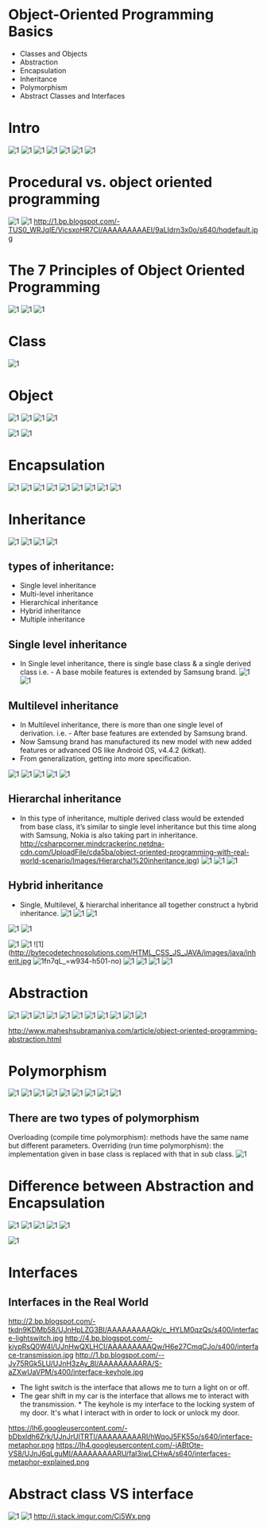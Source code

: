 # Object-Oriented Programming Basics

* Classes and Objects
* Abstraction
* Encapsulation
* Inheritance
* Polymorphism
* Abstract Classes and Interfaces

# Intro
![1](http://bytecodetechnosolutions.com/HTML_CSS_JS_JAVA/images/java/objects.jpg)
![1](http://bytecodetechnosolutions.com/HTML_CSS_JS_JAVA/images/java/oops.jpg)
![1](http://www.onlinebuff.com/artimages/php46-1.jpg)
![1](http://www.codinggrid.com/wp-content/uploads/2015/07/Slide1_wm.png)
![1](http://www.codinggrid.com/wp-content/uploads/2015/07/Slide2_wm-620x264.png)
![1](https://upload.wikimedia.org/wikipedia/commons/thumb/0/01/CPT-Object-Var-Proc.svg/440px-CPT-Object-Var-Proc.svg.png)
![1](http://image.slidesharecdn.com/introductiontoobjectorientedprogramming-141212062931-conversion-gate01/95/introduction-to-object-oriented-programming-59-638.jpg)



# Procedural vs. object oriented programming
![1](http://image.slidesharecdn.com/proceduralvs-150616113314-lva1-app6891/95/procedural-vs-object-oriented-programming-9-638.jpg)
![1](http://file.mrbool.com/mrbool/articles/AnilKuhat/OOP_Java_Programming/OOP_Java_Programming01.png)
http://1.bp.blogspot.com/-TUS0_WRJqIE/VicsxoHR7CI/AAAAAAAAAEI/9aLIdrn3x0o/s640/hqdefault.jpg

# The 7 Principles of Object Oriented Programming
![1](https://s-media-cache-ak0.pinimg.com/564x/88/c2/74/88c274ada27bfb7e1e6d16f29f58a84c.jpg)
![1](http://www.vivaxsolutions.com/images/four-pillars.png)
![1](http://www.androidustaad.com/wp-content/uploads/2015/11/oop.png)

# Class
![1](http://bytecodetechnosolutions.com/HTML_CSS_JS_JAVA/images/java/class-obj.png)

# Object
![1](http://www.vivaxsolutions.com/images/cookie-class.gif)
![1](http://bytecodetechnosolutions.com/HTML_CSS_JS_JAVA/images/java/class-obj2.png)
![1](https://s-media-cache-ak0.pinimg.com/originals/56/a7/6f/56a76fd97157f7793d3f7b58219e7b7e.jpg)
![1](http://arzhon.blog.binusian.org/files/2016/05/CPT-OOP-interfaces.svg_.png)

![1](http://4.bp.blogspot.com/-2vPfuYA1Nkg/VTSrSpJI0UI/AAAAAAAAAIA/8K1PjJWNv0Q/s1600/java_object_class_difference.png)
![1](http://www.rishabhcode.in/files/animals.png)


# Encapsulation
![1](http://csharpcorner.mindcrackerinc.netdna-cdn.com/UploadFile/cda5ba/object-oriented-programming-with-real-world-scenario/Images/Encapsulation.jpg)
![1](http://www.codingeek.com/wp-content/uploads/2014/08/Encapsulation.png)
![1](https://i.ytimg.com/vi/sNNuVg7qTxk/maxresdefault.jpg)
![1](http://www.javalearningacademy.com/wp-content/uploads/2015/11/Object-Oriented-Encapsulation-as-a-picture.jpg)
![1](http://bytecodetechnosolutions.com/HTML_CSS_JS_JAVA/images/java/encaps.jpg)
![1](http://java9s.com/wp-content/uploads/2012/05/Encapsulation_in_oops.bmp)
![1](https://datayo.files.wordpress.com/2015/10/b548c-encapsulation-and-abstraction-example-tutorial-download.png)
![1](http://4.bp.blogspot.com/-4nzq8TUZ3Hw/VicyJOqyk1I/AAAAAAAAAGI/MUIJaauRvFw/s400/man_using_atm.jpg)
![1](http://1.bp.blogspot.com/-GRL8FBKGwI0/Vicx58HoU5I/AAAAAAAAAGA/d4D5YdY6hmM/s640/OOP2.jpg)


# Inheritance

![1](https://4.bp.blogspot.com/-smG1Ty6cO1w/VrcWM2ERf5I/AAAAAAAAEt4/0bm6AQSIN8M/s1600/OOP%2B-%2BInheritance.jpg)
![1](http://1.bp.blogspot.com/-mtqBZD4qvQU/Uh8mU4o8V4I/AAAAAAAAAlE/sHL6VYf00ZY/s1600/fig1.png)
![1](http://image.slidesharecdn.com/oopsconcept-131012131129-phpapp01/95/inheritanceoops-concept-4-638.jpg?cb=1381583525)
![1](http://image.slidesharecdn.com/oopsconcept-131012131129-phpapp01/95/inheritanceoops-concept-3-638.jpg?cb=1381583525)


## types of inheritance:
* Single level inheritance
* Multi-level inheritance
* Hierarchical inheritance
* Hybrid inheritance
* Multiple inheritance

## Single level inheritance 
* In Single level inheritance, there is single base class & a single derived class i.e. - A base mobile features is extended by Samsung brand.
![1](http://csharpcorner.mindcrackerinc.netdna-cdn.com/UploadFile/cda5ba/object-oriented-programming-with-real-world-scenario/Images/Single%20level%20inheritance.jpg)
![1](http://image.slidesharecdn.com/oopsconcept-131012131129-phpapp01/95/inheritanceoops-concept-5-638.jpg?cb=1381583525)

## Multilevel inheritance
* In Multilevel inheritance, there is more than one single level of derivation. i.e. - After base features are extended by Samsung brand. 
* Now Samsung brand has manufactured its new model with new added features or advanced OS like Android OS, v4.4.2 (kitkat). 
* From generalization, getting into more specification.

![1](http://www.onlinebuff.com/artimages/php46-inheritance.jpg)
![1](http://csharpcorner.mindcrackerinc.netdna-cdn.com/UploadFile/cda5ba/object-oriented-programming-with-real-world-scenario/Images/Multilevel%20inheritance.jpg)
![1](http://image.slidesharecdn.com/oopsconcept-131012131129-phpapp01/95/inheritanceoops-concept-6-638.jpg?cb=1381583525)
![1](http://www.onlinebuff.com/artimages/base2.jpg)
![1](http://image.slidesharecdn.com/oopsconcept-131012131129-phpapp01/95/inheritanceoops-concept-8-638.jpg?cb=1381583525)

## Hierarchal inheritance
*  In this type of inheritance, multiple derived class would be extended from base class, it’s similar to single level inheritance but this time along with Samsung, Nokia is also taking part in inheritance.
http://csharpcorner.mindcrackerinc.netdna-cdn.com/UploadFile/cda5ba/object-oriented-programming-with-real-world-scenario/Images/Hierarchal%20inheritance.jpg)
![1](http://www.onlinebuff.com/artimages/base3.jpg)
![1](http://www.onlinebuff.com/artimages/base4.jpg)
![1](http://image.slidesharecdn.com/oopsconcept-131012131129-phpapp01/95/inheritanceoops-concept-7-638.jpg?cb=1381583525)

## Hybrid inheritance
* Single, Multilevel, & hierarchal inheritance all together construct a hybrid inheritance.
![1](http://csharpcorner.mindcrackerinc.netdna-cdn.com/UploadFile/cda5ba/object-oriented-programming-with-real-world-scenario/Images/Hybrid%20inheritance.jpg)
![1](http://image.slidesharecdn.com/oopsconcept-131012131129-phpapp01/95/inheritanceoops-concept-9-638.jpg?cb=1381583525)
![1](http://image.slidesharecdn.com/oopsconcept-131012131129-phpapp01/95/inheritanceoops-concept-10-638.jpg?cb=1381583525)



![1](http://csharpcorner.mindcrackerinc.netdna-cdn.com/UploadFile/cda5ba/object-oriented-programming-with-real-world-scenario/Images/Single%20level%20inheritance.jpg)
![1](http://csharpcorner.mindcrackerinc.netdna-cdn.com/UploadFile/cda5ba/object-oriented-programming-with-real-world-scenario/Images/Multilevel%20inheritance.jpg)

![1](http://www.javalearningacademy.com/wp-content/uploads/2015/11/Object-Oriented-Inheritance-as-a-picture.jpg)
![1](http://bytecodetechnosolutions.com/HTML_CSS_JS_JAVA/images/java/inheritance.jpg)
![1](http://bytecodetechnosolutions.com/HTML_CSS_JS_JAVA/images/java/inherit.jpg
![1](https://lh3.googleusercontent.com/eYo9nMAa4e1xSnAawfl7pk3oVpnh0Kz-sPC6oLv49TIipa)fn7qL_=w934-h501-no)
![1](https://i2.wp.com/younginc.site11.com/source/5895/images/fig108_01_0.jpg)
![1](http://1.bp.blogspot.com/-Y4PqSY3A6Ew/ViczetEW42I/AAAAAAAAAGs/uxjX7bX9pjs/s640/Picture5.jpg)
![1](http://4.bp.blogspot.com/-GI8PTNw8qdA/Vicy8TxtlSI/AAAAAAAAAGk/LCvA6cpRLQQ/s640/VirtualMethods.jpg)
![1](http://1.bp.blogspot.com/-71-3j25NKsA/Vicy36qpn2I/AAAAAAAAAGU/3JLXG9eV8YE/s640/Picture3.jpg)


# Abstraction
![1](http://www.javalearningacademy.com/wp-content/uploads/2015/11/Object-Oriented-Abstraction-as-a-picture.jpg)
![1](https://lh3.googleusercontent.com/3o597NPwZPNiDUxIR7VP8YrTsPSv3sVHgHM0a-Myc9ceRaehUFrb=w758-h458-no)
![1](http://bytecodetechnosolutions.com/HTML_CSS_JS_JAVA/images/java/abstraction.jpg)
![1](http://bytecodetechnosolutions.com/HTML_CSS_JS_JAVA/images/java/abstration-encap.png)
![1](http://4.bp.blogspot.com/-2kX_3sQkfuU/Uvogovj8feI/AAAAAAAAGEg/Va1ZykudVOo/s1600/car_abstraction.png)
![1](http://www.codingeek.com/wp-content/uploads/2014/08/abstraction-perspective.png)
![1](http://image.slidesharecdn.com/02oo-150326013333-conversion-gate01/95/introduction-to-object-oriented-concepts-9-638.jpg)
![1](http://www.maheshsubramaniya.com/images/2008/05/051808-0406-abstraction3.png)
![1](https://4.bp.blogspot.com/-CTveHpVOlf0/VvkrnUy5NyI/AAAAAAAADxQ/IfPyvTbUDlg4BF-h6bOpT41dD2gnM9-4g/s320/Oops-abstraction.gif)
![1](http://2.bp.blogspot.com/-hBvfoo4bOVY/Vmg9ZhHoQyI/AAAAAAAAESk/FUcbr0i1gDo/s1600/OOP%2BAbstraction.jpg)
![1](http://4.bp.blogspot.com/-t-OnUxUM89I/Vicwzw5fMkI/AAAAAAAAAFY/qNITPtoVQLc/s1600/OOP1.jpg)

http://www.maheshsubramaniya.com/article/object-oriented-programming-abstraction.html




# Polymorphism 
![1](http://www.javalearningacademy.com/wp-content/uploads/2015/11/Object-Oriented-Ploymorphism-as-a-picture.jpg)
![1](http://4.bp.blogspot.com/-VNunv2-f2Pw/Vic0KnG_o8I/AAAAAAAAAG0/702hoN7Rnl8/s640/Picture6.png)
![1](https://i2.wp.com/faculty.orangecoastcollege.edu/sgilbert/lessons/ObjectOrientedConcepts/images/polymorphism.png)
![1](http://bytecodetechnosolutions.com/HTML_CSS_JS_JAVA/images/java/img.png)
![1](http://1.bp.blogspot.com/-PFlGO9KiSCk/Uh8qdkDbhHI/AAAAAAAAAlo/X_Gy35vzSFU/s1600/fig1.png)
![1](http://csharpcorner.mindcrackerinc.netdna-cdn.com/UploadFile/d0a1c8/object-oriented-programming-in-C-Sharp-net/Images/Polymorphism.jpg)
![1](http://3.bp.blogspot.com/-TaDsfR-HRcI/UQo4A5tP9fI/AAAAAAAABAQ/FC4WnD6isjk/s1600/polymorphism.JPG)
![1](https://i.ytimg.com/vi/dfav1xyXJwg/hqdefault.jpg)
![1](http://images.slideplayer.com/19/5758470/slides/slide_24.jpg)

## There are two types of polymorphism
Overloading (compile time polymorphism): methods have the same name but different parameters.
Overriding (run time polymorphism): the implementation given in base class is replaced with that in sub class.
![1](https://i0.wp.com/java9s.com/wp-content/uploads/2012/06/Polymorphism-example.jpg)


# Difference between Abstraction and Encapsulation
![1](http://i.stack.imgur.com/4Mcwq.png)
![1](http://i.stack.imgur.com/ESOBv.jpg)
![1](http://i.stack.imgur.com/0SKxv.png)
![1](http://i.stack.imgur.com/L9iXI.png)
![1](http://www.onlinebuff.com/artimages/php46-abs.jpg)

![1](https://i1.wp.com/i.stack.imgur.com/xmKaT.gif)

# Interfaces 
## Interfaces in the Real World
http://2.bp.blogspot.com/-tkdn9KDMb58/UJnHpLZG3BI/AAAAAAAAAQk/c_HYLM0qzQs/s400/interface-lightswitch.jpg
http://4.bp.blogspot.com/-kiypRsQ0W4I/UJnHwQXLHCI/AAAAAAAAAQw/H6e27CmqCJo/s400/interface-transmission.jpg
http://1.bp.blogspot.com/--Jv75RGk5LU/UJnH3zAy_8I/AAAAAAAAARA/S-aZXwUaVPM/s400/interface-keyhole.jpg


* The light switch is the interface that allows me to turn a light on or off.
* The gear shift in my car is the interface that allows me to interact with the transmission. * The keyhole is my interface to the locking system of my door. It's what I interact with in order to lock or unlock my door.


https://lh6.googleusercontent.com/-bDbxldh6Zrk/UJnJrUlTRTI/AAAAAAAAARI/hWqoJ5FK55o/s640/interface-metaphor.png
https://lh4.googleusercontent.com/-jABtOte-VS8/UJnJ6qLguMI/AAAAAAAAARU/faI3iwLCHwA/s640/interfaces-metaphor-explained.png



# Abstract class VS interface
![1](http://3.bp.blogspot.com/-iY5H3NVfu14/Vmg99BkXpPI/AAAAAAAAES0/hKRMe87q1P4/s320/abstract%2Bclass%2Bvs%2Binterface%2Bin%2BJava.png)
![1](https://2.bp.blogspot.com/-p4G_3t5fr00/VwS1tUQV-sI/AAAAAAAADyM/UYI8dDuCtyYg219l6M6Z9LmRmtqBaS1zw/s1600/Abstract-class-Constructors.gif)
http://i.stack.imgur.com/Ci5Wx.png


